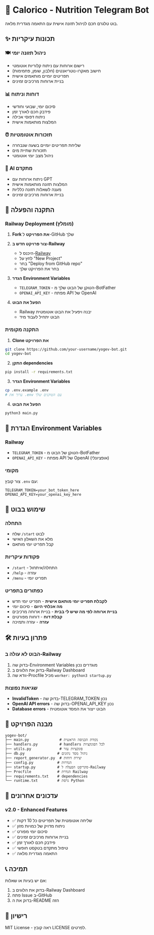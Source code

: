 # 🍎 Calorico - Nutrition Telegram Bot

בוט טלגרם חכם לניהול תזונה אישית עם התאמה מגדרית מלאה.

## ✨ תכונות עיקריות

### 🍽️ **ניהול תזונה יומי**
- רישום ארוחות עם ניתוח קלוריות אוטומטי
- חישוב מאקרו-נוטריאנטים (חלבון, שומן, פחמימות)
- תפריטים יומיים מותאמים אישית
- בניית ארוחות מרכיבים זמינים

### 📊 **דוחות וניתוח**
- סיכום יומי, שבועי וחודשי
- פידבק חכם לאורך זמן
- ניתוח דפוסי אכילה
- המלצות מותאמות אישית

### ⏰ **תזכורות אוטומטיות**
- שליחת תפריטים יומיים בשעה שנבחרה
- תזכורות שתיית מים
- ניהול מצב יומי אוטומטי

### 🧠 **AI מתקדם**
- ניתוח ארוחות עם GPT
- המלצות תזונה מותאמות אישית
- מענה לשאלות תזונה כלליות
- בניית ארוחות מרכיבים זמינים

## 🚀 התקנה והפעלה

### Railway Deployment (מומלץ)

1. **Fork את הפרויקט** ל-GitHub שלך

2. **צור פרויקט חדש ב-Railway**
   - היכנס ל-[Railway](https://railway.app)
   - לחץ על "New Project"
   - בחר "Deploy from GitHub repo"
   - בחר את הפרויקט שלך

3. **הגדר Environment Variables**
   - `TELEGRAM_TOKEN` - הטוקן של הבוט שלך מ-BotFather
   - `OPENAI_API_KEY` - מפתח API של OpenAI

4. **הפעל את הבוט**
   - Railway יבנה ויפעיל את הבוט אוטומטית
   - הבוט יתחיל לעבוד מיד

### התקנה מקומית

1. **Clone את הפרויקט**
```bash
git clone https://github.com/your-username/yogev-bot.git
cd yogev-bot
```

2. **התקן dependencies**
```bash
pip install -r requirements.txt
```

3. **הגדר Environment Variables**
```bash
cp .env.example .env
# ערוך את .env עם הטוקנים שלך
```

4. **הפעל את הבוט**
```bash
python3 main.py
```

## 🔧 הגדרת Environment Variables

### Railway
- `TELEGRAM_TOKEN` - הטוקן של הבוט מ-BotFather
- `OPENAI_API_KEY` - מפתח API של OpenAI (אופציונלי)

### מקומי
צור קובץ `.env` עם:
```
TELEGRAM_TOKEN=your_bot_token_here
OPENAI_API_KEY=your_openai_key_here
```

## 📱 שימוש בבוט

### התחלה
- שלח `/start` לבוט
- מלא את השאלון האישי
- קבל תפריט יומי מותאם

### פקודות עיקריות
- `/start` - התחלה/איתחול
- `/help` - עזרה
- `/menu` - תפריט יומי

### כפתורים בתפריט
- **לקבלת תפריט יומי מותאם אישית** - תפריט יומי חדש
- **מה אכלתי היום** - סיכום יומי
- **בניית ארוחה לפי מה שיש לי בבית** - בניית ארוחה מרכיבים
- **קבלת דוח** - דוחות מפורטים
- **עזרה** - עזרה ותמיכה

## 🛠️ פתרון בעיות

### הבוט לא עולה ב-Railway
1. בדוק שה-Environment Variables מוגדרים נכון
2. בדוק את הלוגים ב-Railway Dashboard
3. וודא שה-Procfile מכיל `worker: python3 startup.py`

### שגיאות נפוצות
- **InvalidToken** - בדוק שה-TELEGRAM_TOKEN נכון
- **OpenAI API errors** - בדוק שה-OPENAI_API_KEY נכון
- **Database errors** - הבוט ייצור את המסד אוטומטית

## 📁 מבנה הפרויקט

```
yogev-bot/
├── main.py              # נקודת הכניסה הראשית
├── handlers.py          # handlers לכל הפונקציות
├── utils.py             # פונקציות עזר
├── db.py               # ניהול מסד נתונים
├── report_generator.py  # יצירת דוחות
├── config.py           # הגדרות
├── startup.py          # סקריפט הפעלה ל-Railway
├── Procfile            # הגדרת Railway
├── requirements.txt    # dependencies
└── runtime.txt         # גרסת Python
```

## 🔄 עדכונים אחרונים

### v2.0 - Enhanced Features
- ✅ שליחה אוטומטית של תפריטים כל 10 דקות
- ✅ ניתוח מדויק של כמויות מזון
- ✅ סיכום יומי מפורט
- ✅ בניית ארוחות מרכיבים זמינים
- ✅ פידבק חכם לאורך זמן
- ✅ טיפול מתקדם בטקסט חופשי
- ✅ התאמה מגדרית מלאה

## 📞 תמיכה

אם יש בעיות או שאלות:
1. בדוק את הלוגים ב-Railway Dashboard
2. פתח Issue ב-GitHub
3. בדוק את ה-README הזה

## 📄 רישיון

MIT License - ראה קובץ LICENSE לפרטים. 